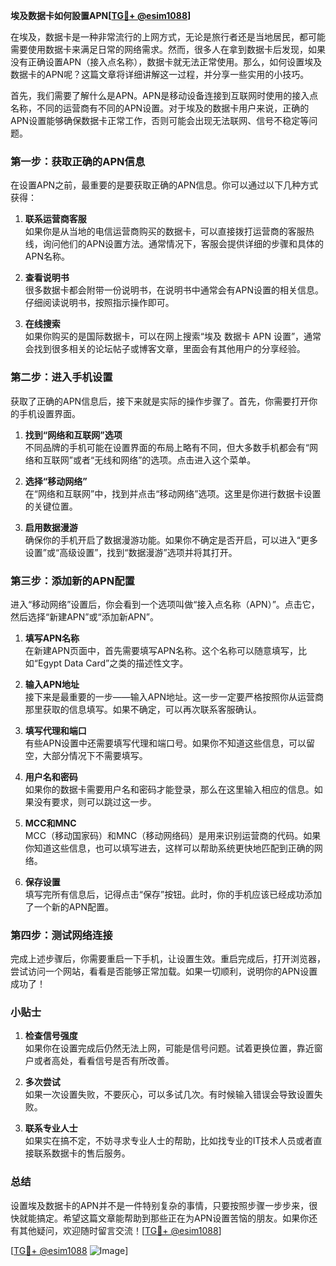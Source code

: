 **埃及数据卡如何設置APN[[TG💪+ @esim1088](https://t.me/s/esim1088)]**

在埃及，数据卡是一种非常流行的上网方式，无论是旅行者还是当地居民，都可能需要使用数据卡来满足日常的网络需求。然而，很多人在拿到数据卡后发现，如果没有正确设置APN（接入点名称），数据卡就无法正常使用。那么，如何设置埃及数据卡的APN呢？这篇文章将详细讲解这一过程，并分享一些实用的小技巧。

首先，我们需要了解什么是APN。APN是移动设备连接到互联网时使用的接入点名称，不同的运营商有不同的APN设置。对于埃及的数据卡用户来说，正确的APN设置能够确保数据卡正常工作，否则可能会出现无法联网、信号不稳定等问题。

### 第一步：获取正确的APN信息

在设置APN之前，最重要的是要获取正确的APN信息。你可以通过以下几种方式获得：

1. **联系运营商客服**  
   如果你是从当地的电信运营商购买的数据卡，可以直接拨打运营商的客服热线，询问他们的APN设置方法。通常情况下，客服会提供详细的步骤和具体的APN名称。

2. **查看说明书**  
   很多数据卡都会附带一份说明书，在说明书中通常会有APN设置的相关信息。仔细阅读说明书，按照指示操作即可。

3. **在线搜索**  
   如果你购买的是国际数据卡，可以在网上搜索“埃及 数据卡 APN 设置”，通常会找到很多相关的论坛帖子或博客文章，里面会有其他用户的分享经验。

### 第二步：进入手机设置

获取了正确的APN信息后，接下来就是实际的操作步骤了。首先，你需要打开你的手机设置界面。

1. **找到“网络和互联网”选项**  
   不同品牌的手机可能在设置界面的布局上略有不同，但大多数手机都会有“网络和互联网”或者“无线和网络”的选项。点击进入这个菜单。

2. **选择“移动网络”**  
   在“网络和互联网”中，找到并点击“移动网络”选项。这里是你进行数据卡设置的关键位置。

3. **启用数据漫游**  
   确保你的手机开启了数据漫游功能。如果你不确定是否开启，可以进入“更多设置”或“高级设置”，找到“数据漫游”选项并将其打开。

### 第三步：添加新的APN配置

进入“移动网络”设置后，你会看到一个选项叫做“接入点名称（APN）”。点击它，然后选择“新建APN”或“添加新APN”。

1. **填写APN名称**  
   在新建APN页面中，首先需要填写APN名称。这个名称可以随意填写，比如“Egypt Data Card”之类的描述性文字。

2. **输入APN地址**  
   接下来是最重要的一步——输入APN地址。这一步一定要严格按照你从运营商那里获取的信息填写。如果不确定，可以再次联系客服确认。

3. **填写代理和端口**  
   有些APN设置中还需要填写代理和端口号。如果你不知道这些信息，可以留空，大部分情况下不需要填写。

4. **用户名和密码**  
   如果你的数据卡需要用户名和密码才能登录，那么在这里输入相应的信息。如果没有要求，则可以跳过这一步。

5. **MCC和MNC**  
   MCC（移动国家码）和MNC（移动网络码）是用来识别运营商的代码。如果你知道这些信息，也可以填写进去，这样可以帮助系统更快地匹配到正确的网络。

6. **保存设置**  
   填写完所有信息后，记得点击“保存”按钮。此时，你的手机应该已经成功添加了一个新的APN配置。

### 第四步：测试网络连接

完成上述步骤后，你需要重启一下手机，让设置生效。重启完成后，打开浏览器，尝试访问一个网站，看看是否能够正常加载。如果一切顺利，说明你的APN设置成功了！

### 小贴士

1. **检查信号强度**  
   如果你在设置完成后仍然无法上网，可能是信号问题。试着更换位置，靠近窗户或者高处，看看信号是否有所改善。

2. **多次尝试**  
   如果一次设置失败，不要灰心，可以多试几次。有时候输入错误会导致设置失败。

3. **联系专业人士**  
   如果实在搞不定，不妨寻求专业人士的帮助，比如找专业的IT技术人员或者直接联系数据卡的售后服务。

### 总结

设置埃及数据卡的APN并不是一件特别复杂的事情，只要按照步骤一步步来，很快就能搞定。希望这篇文章能帮助到那些正在为APN设置苦恼的朋友。如果你还有其他疑问，欢迎随时留言交流！[[TG💪+ @esim1088](https://t.me/s/esim1088)]

[[TG💪+ @esim1088](https://t.me/s/esim1088) ![Image](https://i.postimg.cc/4NQfJmqS/Snipaste-2025-05-13-00-14-12.png)]